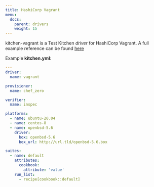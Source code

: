 ```yaml
---
title: HashiCorp Vagrant
menu:
  docs:
    parent: drivers
    weight: 15
---
```


kitchen-vagrant is a Test Kitchen *driver* for HashiCorp Vagrant. A full example reference can be found [here](https://github.com/test-kitchen/kitchen-vagrant/blob/master/example/kitchen.vagrant.yml)

Example **kitchen.yml**:

```yaml
---
driver:
  name: vagrant

provisioner:
  name: chef_zero

verifier:
  name: inspec

platforms:
  - name: ubuntu-20.04
  - name: centos-8
  - name: openbsd-5.6
    driver:
      box: openbsd-5.6
      box_url: http://url.tld/openbsd-5.6.box

suites:
  - name: default
    attributes:
      cookbook:
        attribute: 'value'
    run_list:
      - recipe[cookbook::default]
```
